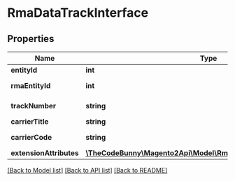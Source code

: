 # RmaDataTrackInterface

## Properties
Name | Type | Description | Notes
------------ | ------------- | ------------- | -------------
**entityId** | **int** | Entity id | 
**rmaEntityId** | **int** | Rma entity id | 
**trackNumber** | **string** | Track number | 
**carrierTitle** | **string** | Carrier title | 
**carrierCode** | **string** | Carrier code | 
**extensionAttributes** | [**\TheCodeBunny\Magento2Api\Model\RmaDataTrackExtensionInterface**](RmaDataTrackExtensionInterface.md) |  | [optional] 

[[Back to Model list]](../README.md#documentation-for-models) [[Back to API list]](../README.md#documentation-for-api-endpoints) [[Back to README]](../README.md)


